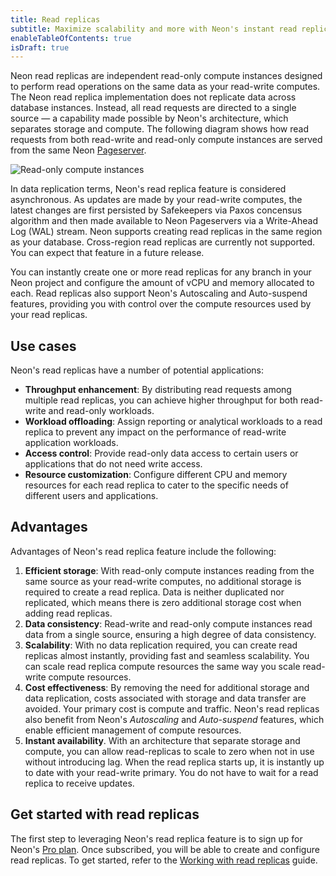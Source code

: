 ```yaml
---
title: Read replicas
subtitle: Maximize scalability and more with Neon's instant read replica feature
enableTableOfContents: true
isDraft: true
---
```


Neon read replicas are independent read-only compute instances designed to perform read operations on the same data as your read-write computes. The Neon read replica implementation does not replicate data across database instances. Instead, all read requests are directed to a single source — a capability made possible by Neon's architecture, which separates storage and compute. The following diagram shows how read requests from both read-write and read-only compute instances are served from the same Neon [Pageserver](/docs/refernce/glossary#pageserver).

![Read-only compute instances](/docs/introduction/read_replicas.png)

In data replication terms, Neon's read replica feature is considered asynchronous. As updates are made by your read-write computes, the latest changes are first persisted by Safekeepers via Paxos concensus algorithm and then made available to Neon Pageservers via a Write-Ahead Log (WAL) stream. Neon supports creating read replicas in the same region as your database. Cross-region read replicas are currently not supported. You can expect that feature in a future release.

You can instantly create one or more read replicas for any branch in your Neon project and configure the amount of vCPU and memory allocated to each. Read replicas also support Neon's Autoscaling and Auto-suspend features, providing you with control over the compute resources used by your read replicas.

## Use cases

Neon's read replicas have a number of potential applications:

- **Throughput enhancement**: By distributing read requests among multiple read replicas, you can achieve higher throughput for both read-write and read-only workloads.
- **Workload offloading**: Assign reporting or analytical workloads to a read replica to prevent any impact on the performance of read-write application workloads.
- **Access control**: Provide read-only data access to certain users or applications that do not need write access.
- **Resource customization**: Configure different CPU and memory resources for each read replica to cater to the specific needs of different users and applications.

## Advantages

Advantages of Neon's read replica feature include the following:

1. **Efficient storage**: With read-only compute instances reading from the same source as your read-write computes, no additional storage is required to create a read replica. Data is neither duplicated nor replicated, which means there is zero additional storage cost when adding read replicas.
2. **Data consistency**: Read-write and read-only compute instances read data from a single source, ensuring a high degree of data consistency.
3. **Scalability**: With no data replication required, you can create read replicas almost instantly, providing fast and seamless scalability. You can scale read replica compute resources the same way you scale read-write compute resources.
4. **Cost effectiveness**: By removing the need for additional storage and data replication, costs associated with storage and data transfer are avoided. Your primary cost is compute and traffic. Neon's read replicas also benefit from Neon's _Autoscaling_ and _Auto-suspend_ features, which enable efficient management of compute resources.
5. **Instant availability**. With an architecture that separate storage and compute, you can allow read-replicas to scale to zero when not in use without introducing lag. When the read replica starts up, it is instantly up to date with your read-write primary. You do not have to wait for a read replica to receive updates.

## Get started with read replicas

The first step to leveraging Neon's read replica feature is to sign up for Neon's [Pro plan](/docs/introduction/pro-plan). Once subscribed, you will be able to create and configure read replicas. To get started, refer to the [Working with read replicas](/docs/guides/read-replica-guide) guide.
